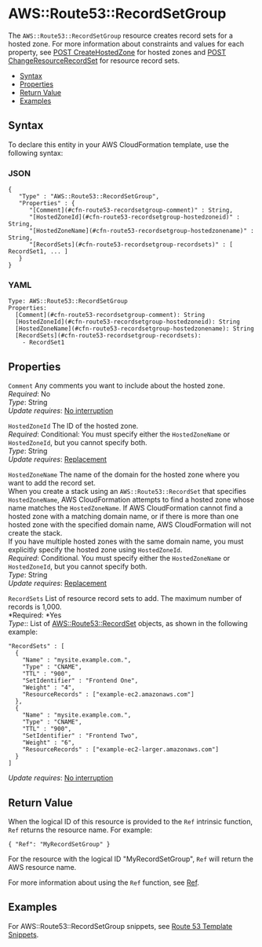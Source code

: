 # AWS::Route53::RecordSetGroup<a name="aws-properties-route53-recordsetgroup"></a>

The `AWS::Route53::RecordSetGroup` resource creates record sets for a hosted zone\. For more information about constraints and values for each property, see [POST CreateHostedZone](http://docs.aws.amazon.com/Route53/latest/APIReference/API_CreateHostedZone.html) for hosted zones and [POST ChangeResourceRecordSet](http://docs.aws.amazon.com/Route53/latest/APIReference/API_ChangeResourceRecordSets.html) for resource record sets\.


+ [Syntax](#aws-resource-route53-recordsetgroup-syntax)
+ [Properties](#w3ab2c21c10d959b9)
+ [Return Value](#w3ab2c21c10d959c11)
+ [Examples](#w3ab2c21c10d959c13)

## Syntax<a name="aws-resource-route53-recordsetgroup-syntax"></a>

To declare this entity in your AWS CloudFormation template, use the following syntax:

### JSON<a name="aws-resource-route53-recordsetgroup-syntax.json"></a>

```
{
   "Type" : "AWS::Route53::RecordSetGroup",
   "Properties" : {
      "[Comment](#cfn-route53-recordsetgroup-comment)" : String,
      "[HostedZoneId](#cfn-route53-recordsetgroup-hostedzoneid)" : String,
      "[HostedZoneName](#cfn-route53-recordsetgroup-hostedzonename)" : String,
      "[RecordSets](#cfn-route53-recordsetgroup-recordsets)" : [ RecordSet1, ... ]
   }
}
```

### YAML<a name="aws-resource-route53-recordsetgroup-syntax.yaml"></a>

```
Type: AWS::Route53::RecordSetGroup
Properties: 
  [Comment](#cfn-route53-recordsetgroup-comment): String
  [HostedZoneId](#cfn-route53-recordsetgroup-hostedzoneid): String
  [HostedZoneName](#cfn-route53-recordsetgroup-hostedzonename): String
  [RecordSets](#cfn-route53-recordsetgroup-recordsets):
    - RecordSet1
```

## Properties<a name="w3ab2c21c10d959b9"></a>

`Comment`  <a name="cfn-route53-recordsetgroup-comment"></a>
Any comments you want to include about the hosted zone\.  
*Required*: No  
*Type*: String  
*Update requires*: [No interruption](using-cfn-updating-stacks-update-behaviors.md#update-no-interrupt)

`HostedZoneId`  <a name="cfn-route53-recordsetgroup-hostedzoneid"></a>
The ID of the hosted zone\.  
*Required*: Conditional: You must specify either the `HostedZoneName` or `HostedZoneId`, but you cannot specify both\.  
*Type*: String  
*Update requires*: [Replacement](using-cfn-updating-stacks-update-behaviors.md#update-replacement)

`HostedZoneName`  <a name="cfn-route53-recordsetgroup-hostedzonename"></a>
The name of the domain for the hosted zone where you want to add the record set\.  
When you create a stack using an `AWS::Route53::RecordSet` that specifies `HostedZoneName`, AWS CloudFormation attempts to find a hosted zone whose name matches the `HostedZoneName`\. If AWS CloudFormation cannot find a hosted zone with a matching domain name, or if there is more than one hosted zone with the specified domain name, AWS CloudFormation will not create the stack\.  
If you have multiple hosted zones with the same domain name, you must explicitly specify the hosted zone using `HostedZoneId`\.  
*Required*: Conditional\. You must specify either the `HostedZoneName` or `HostedZoneId`, but you cannot specify both\.  
*Type*: String  
*Update requires*: [Replacement](using-cfn-updating-stacks-update-behaviors.md#update-replacement)

`RecordSets`  <a name="cfn-route53-recordsetgroup-recordsets"></a>
List of resource record sets to add\. The maximum number of records is 1,000\.  
*Required: *Yes  
*Type*:: List of [AWS::Route53::RecordSet](aws-properties-route53-recordset.md) objects, as shown in the following example:   

```
"RecordSets" : [
  {
    "Name" : "mysite.example.com.",
    "Type" : "CNAME",
    "TTL" : "900",
    "SetIdentifier" : "Frontend One",
    "Weight" : "4",
    "ResourceRecords" : ["example-ec2.amazonaws.com"]
  },
  {
    "Name" : "mysite.example.com.",
    "Type" : "CNAME",
    "TTL" : "900",
    "SetIdentifier" : "Frontend Two",
    "Weight" : "6",
    "ResourceRecords" : ["example-ec2-larger.amazonaws.com"]
  }
]
```
*Update requires*: [No interruption](using-cfn-updating-stacks-update-behaviors.md#update-no-interrupt)

## Return Value<a name="w3ab2c21c10d959c11"></a>

When the logical ID of this resource is provided to the `Ref` intrinsic function, `Ref` returns the resource name\. For example:

```
{ "Ref": "MyRecordSetGroup" }
```

For the resource with the logical ID "MyRecordSetGroup", `Ref` will return the AWS resource name\.

For more information about using the `Ref` function, see [Ref](intrinsic-function-reference-ref.md)\.

## Examples<a name="w3ab2c21c10d959c13"></a>

For AWS::Route53::RecordSetGroup snippets, see [Route 53 Template Snippets](quickref-route53.md)\.